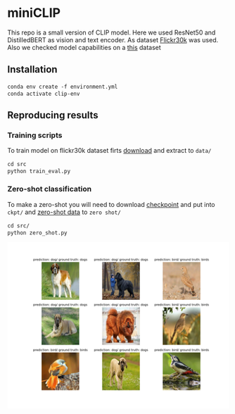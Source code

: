 # miniCLIP
This repo is a small version of CLIP model. Here we used ResNet50 and DistilledBERT as vision and text encoder. As dataset [Flickr30k](https://huggingface.co/datasets/nlphuji/flickr30k) was used. Also we checked model capabilities on a [this](https://universe.roboflow.com/qqq-ujrb9/dataset-wmw7n/dataset/1) dataset
## Installation 

```shell
conda env create -f environment.yml
conda activate clip-env
```

## Reproducing results

### Training scripts

To train  model on flickr30k dataset firts [download](https://drive.google.com/file/d/1sAWr9AHS8N8qf5hOvTyP5sxD7HN6QLeW/view?usp=drive_link) and extract to ```data/```

```shell
cd src
python train_eval.py
```
### Zero-shot classification

To make a zero-shot you will need to download [checkpoint](https://drive.google.com/file/d/1NUQKabiV16Y3w5iBmNwVjIZS9RrjPelV/view?usp=sharing) and put into ```ckpt/``` and [zero-shot data](https://drive.google.com/file/d/1GkBgcVtzTnZkCTV7KBSbSyi5HBl9Ijh8/view?usp=sharing) to ```zero shot/```

```shell
cd src/
python zero_shot.py
```

![](extra/pred_vs_gt.png)